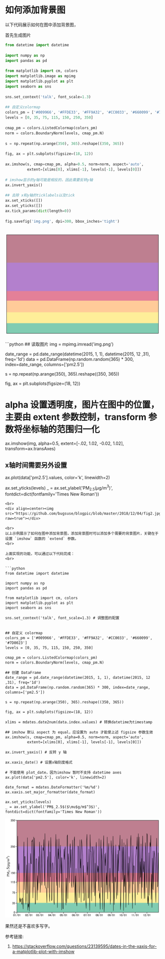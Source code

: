 # 如何添加背景图


以下代码展示如何在图中添加背景图，

首先生成图片

```python
from datetime import datetime

import numpy as np
import pandas as pd

from matplotlib import cm, colors
import matplotlib.image as mpimg
import matplotlib.pyplot as plt
import seaborn as sns

sns.set_context('talk', font_scale=1.3)

## 自定义colormap
colors_pm = ['#009966', '#FFDE33', '#FF9A32', '#CC0033', '#660099', '#7D0023']
levels = [0, 35, 75, 115, 150, 250, 350]

cmap_pm = colors.ListedColormap(colors_pm)  
norm = colors.BoundaryNorm(levels, cmap_pm.N)

s = np.repeat(np.arange(350), 365).reshape((350, 365))

fig, ax = plt.subplots(figsize=(18, 12))

ax.imshow(s, cmap=cmap_pm, alpha=0.5, norm=norm, aspect='auto',
          extent=[xlims[0], xlims[-1], levels[-1], levels[0]])

# imshow显示的y轴可能是相反的，因此需要反转y轴
ax.invert_yaxis()

## 去除 x和y轴的ticklabels以及tick 
ax.set_xticks([])
ax.set_yticks([])
ax.tick_params(dict(length=0))

fig.savefig('img.png', dpi=300, bbox_inches='tight')
```

<br>
<div align=center><img src="https://github.com/bugsuse/blogpic/blob/master/2018/12/04/fig1.jpg?raw=true"></div>


<br>
```python
## 读取图片
img = mpimg.imread('img.png')

date_range = pd.date_range(datetime(2015, 1, 1), datetime(2015, 12 ,31), freq='1d')
data = pd.DataFrame(np.random.random(365) * 300, index=date_range, columns=['pm2.5'])

s = np.repeat(np.arange(350), 365).reshape((350, 365))

fig, ax = plt.subplots(figsize=(18, 12))

# alpha 设置透明度，图片在图中的位置，主要由 extent 参数控制，transform 参数将坐标轴的范围归一化
ax.imshow(img, alpha=0.5, extent=[-.02, 1.02, -0.02, 1.02], transform=ax.transAxes)

## x轴时间需要另外设置
ax.plot(data['pm2.5'].values, color='k', linewidth=2) 

ax.set_yticks(levels)
_ = ax.set_ylabel('PM$_2.5$($\mu$g/m$^3$)', fontdict=dict(fontfamily='Times New Roman'))

```
<br>
<div align=center><img src="https://github.com/bugsuse/blogpic/blob/master/2018/12/04/fig2.jpg?raw=true"></div>

<br>
以上示例展示了如何在图中添加背景图，添加背景图时可以添加多个需要的背景图片，关键在于设置 `imshow` 函数的 `extend` 参数。
<br>

上面实现的功能，可以通过以下代码完成：
<br>

```python
from datetime import datetime

import numpy as np
import pandas as pd

from matplotlib import cm, colors
import matplotlib.pyplot as plt
import seaborn as sns

sns.set_context('talk', font_scale=1.3) # 调整图的配置


## 自定义 colormap
colors_pm = ['#009966', '#FFDE33', '#FF9A32', '#CC0033', '#660099', '#7D0023']
levels = [0, 35, 75, 115, 150, 250, 350]

cmap_pm = colors.ListedColormap(colors_pm)  
norm = colors.BoundaryNorm(levels, cmap_pm.N)

## 创建 DataFrame
date_range = pd.date_range(datetime(2015, 1, 1), datetime(2015, 12 ,31), freq='1d')
data = pd.DataFrame(np.random.random(365) * 300, index=date_range, columns=['pm2.5'])

s = np.repeat(np.arange(350), 365).reshape((350, 365))

fig, ax = plt.subplots(figsize=(18, 12))

xlims = mdates.date2num(data.index.values) # 转换datetime为timestamp

## imshow 默认 aspect 为 equal，应设置为 auto 才能使上述 figsize 参数生效
ax.imshow(s, cmap=cmap_pm, alpha=0.5, norm=norm, aspect='auto',
          extent=[xlims[0], xlims[-1], levels[-1], levels[0]])

ax.invert_yaxis() # 反转 y 轴

ax.xaxis_date() # 设置x轴刻度格式

# 不能使用 plot_date，因为imshow 暂时不支持 datetime axes
ax.plot(data['pm2.5'], color='k', linewidth=2) 

date_format = mdates.DateFormatter('%m/%d')
ax.xaxis.set_major_formatter(date_format)

ax.set_yticks(levels)
_ = ax.set_ylabel('PM$_2.5$($\mu$g/m$^3$)', fontdict=dict(fontfamily='Times New Roman'))

```

<div align=center><img src="https://github.com/bugsuse/blogpic/blob/master/2018/12/04/fig3.jpg?raw=true"></div>



果然还是不喜欢多写字。
<br>

参考链接:<br>
1. https://stackoverflow.com/questions/23139595/dates-in-the-xaxis-for-a-matplotlib-plot-with-imshow


